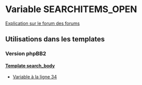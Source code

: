 # Variable SEARCHITEMS_OPEN
[Explication sur le forum des forums](http://forum.forumactif.com/t294113-listing-des-variables#SEARCHITEMS_OPEN)
## Utilisations dans les templates
### Version phpBB2
#### [Template search_body](subsilver/search_body.md)
* [Variable à la ligne 34](../subsilver/search_body.tpl#L34)